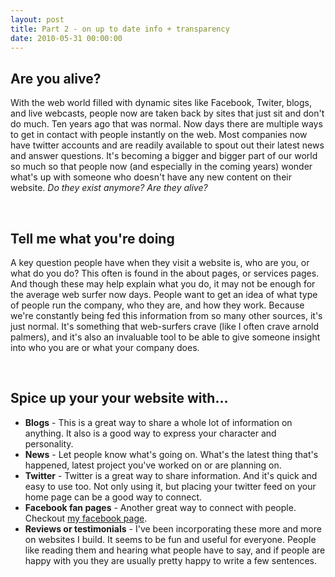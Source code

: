 ```yaml
---
layout: post
title: Part 2 - on up to date info + transparency
date: 2010-05-31 00:00:00
---
```


<h2>
	Are you alive?</h2>
<p>
	With the web world filled with dynamic sites like Facebook, Twiter, blogs, and live webcasts, people now are taken back by sites that just sit and don&#39;t do much. Ten years ago that was normal. Now days there are multiple ways to get in contact with people instantly on the web. Most companies now have twitter accounts and are readily available to spout out their latest news and answer questions. It&#39;s becoming a bigger and bigger part of our world so much so that people now (and especially in the coming years) wonder what&#39;s up with someone who doesn&#39;t have any new content on their website. <i>Do they exist anymore? Are they alive?</i></p>
<p>
	&nbsp;</p>
<h2>
	Tell me what you&#39;re doing</h2>
<p>
	A key question people have when they visit a website is, who are you, or what do you do? This often is found in the about pages, or services pages. And though these may help explain what you do, it may not be enough for the average web surfer now days. People want to get an idea of what type of people run the company, who they are, and how they work. Because we&#39;re constantly being fed this information from so many other sources, it&#39;s just normal. It&#39;s something that web-surfers crave (like I often crave arnold palmers), and it&#39;s also an invaluable tool to be able to give someone insight into who you are or what your company does.</p>
<p>
	&nbsp;</p>
<h2>
	Spice up your your website with...</h2>
<ul>
	<li>
		<b>Blogs</b> - This is a great way to share a whole lot of information on anything. It also is a good way to express your character and personality.</li>
	<li>
		<b>News</b> - Let people know what&#39;s going on. What&#39;s the latest thing that&#39;s happened, latest project you&#39;ve worked on or are planning on.</li>
	<li>
		<b>Twitter</b>&nbsp;- Twitter is a great way to share information. And it&#39;s quick and easy to use too. Not only using it, but placing your twitter feed on your home page can be a good way to connect.</li>
	<li>
		<b>Facebook fan pages<span class="Apple-style-span" style="font-weight: normal;">&nbsp;- Another great way to connect with people. Checkout <a href="http://facebook.com/bizzark" target="_blank">my facebook page</a>.</span><br />
		</b></li>
	<li>
		<b>Reviews or testimonials</b>&nbsp;- I&#39;ve been incorporating these more and more on websites I build. It seems to be fun and useful for everyone. People like reading them and hearing what people have to say, and if people are happy with you they are usually pretty happy to write a few sentences.</li>
</ul>

